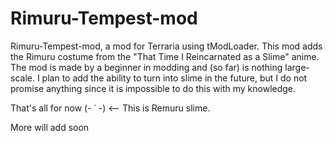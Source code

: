 # Rimuru-Tempest-mod
Rimuru-Tempest-mod, a mod for Terraria using tModLoader.
This mod adds the Rimuru costume from the "That Time I Reincarnated as a Slime" anime.
 The mod is made by a beginner in modding and (so far) is nothing large-scale.
 I plan to add the ability to turn into slime in the future,
 but I do not promise anything since it is impossible to do this with my knowledge.
 
 That's all for now  (-  ˙ -) <-- This is Remuru slime.
 
More will add soon
